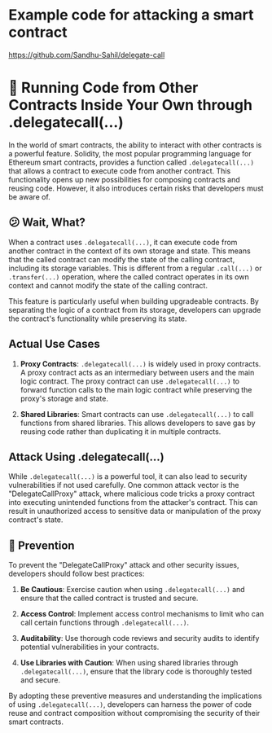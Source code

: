 # Example code for attacking a smart contract

https://github.com/Sandhu-Sahil/delegate-call

# 🐙 Running Code from Other Contracts Inside Your Own through .delegatecall(...)

In the world of smart contracts, the ability to interact with other contracts is a powerful feature. Solidity, the most popular programming language for Ethereum smart contracts, provides a function called `.delegatecall(...)` that allows a contract to execute code from another contract. This functionality opens up new possibilities for composing contracts and reusing code. However, it also introduces certain risks that developers must be aware of.

## 😕 Wait, What?

When a contract uses `.delegatecall(...)`, it can execute code from another contract in the context of its own storage and state. This means that the called contract can modify the state of the calling contract, including its storage variables. This is different from a regular `.call(...)` or `.transfer(...)` operation, where the called contract operates in its own context and cannot modify the state of the calling contract.

This feature is particularly useful when building upgradeable contracts. By separating the logic of a contract from its storage, developers can upgrade the contract's functionality while preserving its state.

## Actual Use Cases

1. **Proxy Contracts**: `.delegatecall(...)` is widely used in proxy contracts. A proxy contract acts as an intermediary between users and the main logic contract. The proxy contract can use `.delegatecall(...)` to forward function calls to the main logic contract while preserving the proxy's storage and state.

2. **Shared Libraries**: Smart contracts can use `.delegatecall(...)` to call functions from shared libraries. This allows developers to save gas by reusing code rather than duplicating it in multiple contracts.

## Attack Using .delegatecall(...)

While `.delegatecall(...)` is a powerful tool, it can also lead to security vulnerabilities if not used carefully. One common attack vector is the "DelegateCallProxy" attack, where malicious code tricks a proxy contract into executing unintended functions from the attacker's contract. This can result in unauthorized access to sensitive data or manipulation of the proxy contract's state.

## 👮 Prevention

To prevent the "DelegateCallProxy" attack and other security issues, developers should follow best practices:

1. **Be Cautious**: Exercise caution when using `.delegatecall(...)` and ensure that the called contract is trusted and secure.

2. **Access Control**: Implement access control mechanisms to limit who can call certain functions through `.delegatecall(...)`.

3. **Auditability**: Use thorough code reviews and security audits to identify potential vulnerabilities in your contracts.

4. **Use Libraries with Caution**: When using shared libraries through `.delegatecall(...)`, ensure that the library code is thoroughly tested and secure.

By adopting these preventive measures and understanding the implications of using `.delegatecall(...)`, developers can harness the power of code reuse and contract composition without compromising the security of their smart contracts.
